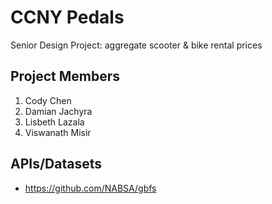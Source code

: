 # CCNY Pedals
Senior Design Project: aggregate scooter & bike rental prices

## Project Members
1. Cody Chen
2. Damian Jachyra
3. Lisbeth Lazala
4. Viswanath Misir

## APIs/Datasets
* https://github.com/NABSA/gbfs
